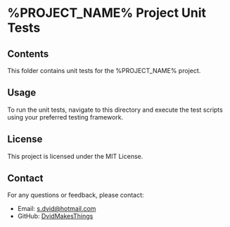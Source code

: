 # %PROJECT_NAME% Project Unit Tests
## Contents
This folder contains unit tests for the %PROJECT_NAME% project.
## Usage
To run the unit tests, navigate to this directory and execute the test scripts using your preferred testing framework.
## License
This project is licensed under the MIT License.
## Contact
For any questions or feedback, please contact:
- Email: [s.dvid@hotmail.com](mailto:s.dvid@hotmail.com)
- GitHub: [DvidMakesThings](https://github.com/DvidMakesThings)
